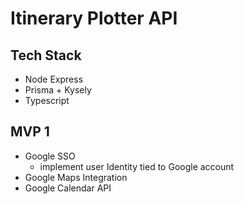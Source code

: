 # Itinerary Plotter API

## Tech Stack

- Node Express
- Prisma + Kysely
- Typescript

## MVP 1

- Google SSO
    - implement user Identity tied to Google account
- Google Maps Integration
- Google Calendar API
    